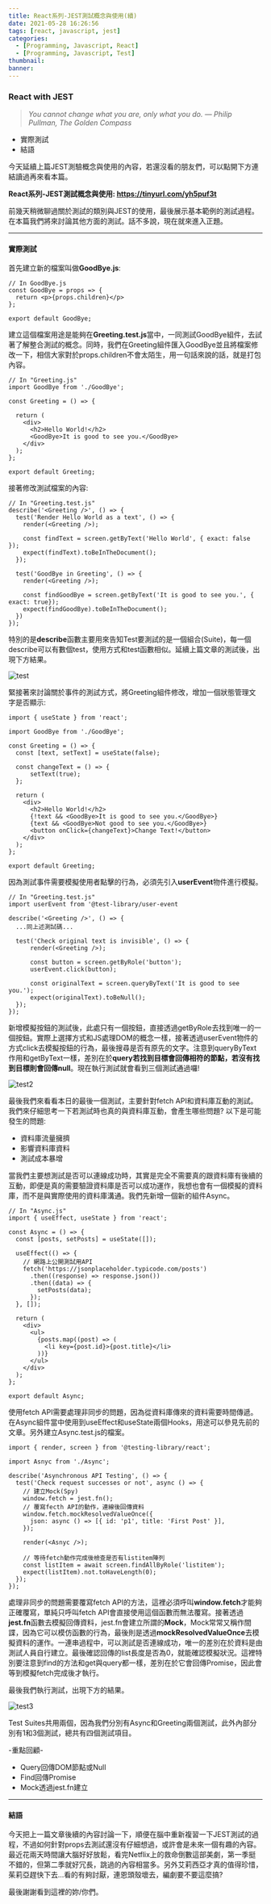 ```yaml
---
title: React系列-JEST測試概念與使用(續)
date: 2021-05-28 16:26:56
tags: [react, javascript, jest]
categories:
  - [Programming, Javascript, React]
  - [Programming, Javascript, Test]
thumbnail:
banner:
---
```


### React with JEST
> *You cannot change what you are, only what you do.*
> *― Philip Pullman, The Golden Compass*

- 實際測試
- 結語

今天延續上篇JEST測驗概念與使用的內容，若還沒看的朋友們，可以點開下方連結讀過再來看本篇。

**React系列-JEST測試概念與使用: https://tinyurl.com/yh5puf3t**

前幾天稍微聊過關於測試的類別與JEST的使用，最後展示基本範例的測試過程。在本篇我們將來討論其他方面的測試。話不多說，現在就來進入正題。

***

#### 實際測試
首先建立新的檔案叫做**GoodBye.js**:
```
// In GoodBye.js
const GoodBye = props => {
  return <p>{props.children}</p>
};

export default GoodBye;
```
建立這個檔案用途是能夠在**Greeting.test.js**當中，一同測試GoodBye組件，去試著了解整合測試的概念。同時，我們在Greeting組件匯入GoodBye並且將檔案修改一下，相信大家對於props.children不會太陌生，用一句話來說的話，就是打包內容。
```
// In "Greeting.js"
import GoodBye from './GoodBye';

const Greeting = () => {

  return (
    <div>
      <h2>Hello World!</h2>
      <GoodBye>It is good to see you.</GoodBye>
    </div>
  );
};

export default Greeting;
```
接著修改測試檔案的內容:
```
// In "Greeting.test.js"
describe('<Greeting />', () => {
  test('Render Hello World as a text', () => {
    render(<Greeting />);

    const findText = screen.getByText('Hello World', { exact: false });
    expect(findText).toBeInTheDocument();
  });

  test('GoodBye in Greeting', () => {
    render(<Greeting />);
    
    const findGoodBye = screen.getByText('It is good to see you.', { exact: true});
    expect(findGoodBye).toBeInTheDocument();
  })
});
```
特別的是**describe**函數主要用來告知Test要測試的是一個組合(Suite)，每一個describe可以有數個test，使用方式和test函數相似。延續上篇文章的測試後，出現下方結果。

![test](https://i.imgur.com/07nGgkM.jpg)

緊接著來討論關於事件的測試方式，將Greeting組件修改，增加一個狀態管理文字是否顯示:
```
import { useState } from 'react';

import GoodBye from './GoodBye';

const Greeting = () => {
  const [text, setText] = useState(false);

  const changeText = () => {
      setText(true);
  };

  return (
    <div>
      <h2>Hello World!</h2>
      {!text && <GoodBye>It is good to see you.</GoodBye>}
      {text && <GoodBye>Not good to see you.</GoodBye>}
      <button onClick={changeText}>Change Text!</button>
    </div>
  );
};

export default Greeting;
```
因為測試事件需要模擬使用者點擊的行為，必須先引入**userEvent**物件進行模擬。
```
// In "Greeting.test.js"
import userEvent from '@test-library/user-event

describe('<Greeting />', () => {
  ...同上述測試碼...

  test('Check original text is invisible', () => {
      render(<Greeting />);

      const button = screen.getByRole('button');
      userEvent.click(button);

      const originalText = screen.queryByText('It is good to see you.');
      expect(originalText).toBeNull();
  });
});     
```
新增模擬按鈕的測試後，此處只有一個按鈕，直接透過getByRole去找到唯一的一個按鈕。實際上選擇方式和JS處理DOM的概念一樣，接著透過userEvent物件的方式click去模擬按鈕的行為，最後搜尋是否有原先的文字。注意到queryByText作用和getByText一樣，差別在於**query若找到目標會回傳相符的節點，若沒有找到目標則會回傳null**。現在執行測試就會看到三個測試通過囉!

![test2](https://i.imgur.com/CdV1WJR.jpg)

最後我們來看看本日的最後一個測試，主要針對fetch API和資料庫互動的測試。我們來仔細思考一下若測試時也真的與資料庫互動，會產生哪些問題? 以下是可能發生的問題:
- 資料庫流量擁擠
- 影響資料庫資料
- 測試成本暴增

當我們主要想測試是否可以連線成功時，其實是完全不需要真的跟資料庫有後續的互動，即便是真的需要驗證資料庫是否可以成功運作，我想也會有一個模擬的資料庫，而不是與實際使用的資料庫溝通。我們先新增一個新的組件Async。
```
// In "Async.js"
import { useEffect, useState } from 'react';

const Async = () => {
  const [posts, setPosts] = useState([]);

  useEffect(() => {
    // 網路上公開測試用API
    fetch('https://jsonplaceholder.typicode.com/posts')
      .then((response) => response.json())
      .then((data) => {
        setPosts(data);
      });
  }, []);

  return (
    <div>
      <ul>
        {posts.map((post) => (
          <li key={post.id}>{post.title}</li>
        ))}
      </ul>
    </div>
  );
};

export default Async;
```
使用fetch API需要處理非同步的問題，因為從資料庫傳來的資料需要時間傳遞。在Async組件當中使用到useEffect和useState兩個Hooks，用途可以參見先前的文章。另外建立Async.test.js的檔案。
```
import { render, screen } from '@testing-library/react';

import Asnyc from './Async';

describe('Asynchronous API Testing', () => {
  test('Check request successes or not', async () => {
    // 建立Mock(Spy)
    window.fetch = jest.fn();
    // 覆寫fecth API的動作，連線後回傳資料
    window.fetch.mockResolvedValueOnce({
      json: async () => [{ id: 'p1', title: 'First Post' }],
    });

    render(<Asnyc />);

    // 等待fetch動作完成後檢查是否有listitem陣列
    const listItem = await screen.findAllByRole('listitem');
    expect(listItem).not.toHaveLength(0);
  });
});
```
處理非同步的問題需要覆寫fetch API的方法，這裡必須呼叫**window.fetch**才能夠正確覆寫，單純只呼叫fetch API會直接使用這個函數而無法覆寫。接著透過**jest.fn**函數去模擬回傳資料，jest.fn會建立所謂的**Mock**，Mock常常又稱作間諜，因為它可以模仿函數的行為，最後則是透過**mockResolvedValueOnce**去模擬資料的運作。一連串過程中，可以測試是否連線成功，唯一的差別在於資料是由測試人員自行建立。最後確認回傳的list長度是否為0，就能確認模擬狀況。這裡特別要注意到find的方法和get與query都一樣，差別在於它會回傳Promise，因此會等到模擬fetch完成後才執行。

最後我們執行測試，出現下方的結果。

![test3](https://i.imgur.com/XmcR3lu.jpg)

Test Suites共用兩個，因為我們分別有Async和Greeting兩個測試，此外內部分別有1和3個測試，總共有四個測試項目。

-重點回顧-
- Query回傳DOM節點或Null
- Find回傳Promise
- Mock透過jest.fn建立


***

#### 結語
今天把上一篇文章後續的內容討論一下，順便在腦中重新複習一下JEST測試的過程，不過如何針對props去測試還沒有仔細想過，或許會是未來一個有趣的內容。最近花兩天時間讓大腦好好放鬆，看完Netflix上的救命倒數這部美劇，第一季挺不錯的，但第二季就好冗長，跳過的內容相當多。另外艾莉西亞才真的值得珍惜，茱莉亞趕快下去...看的有夠討厭，連恩頭殼壞去，編劇要不要這麼搞?

最後謝謝看到這裡的妳/你們。